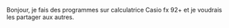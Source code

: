 Bonjour, je fais des programmes sur calculatrice Casio fx 92+ et je voudrais les partager aux autres.
